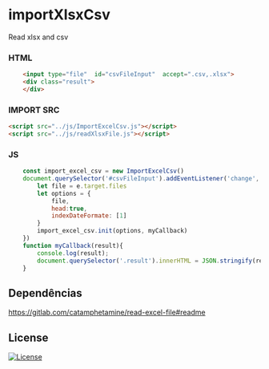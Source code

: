 # importXlsxCsv
Read xlsx and csv

### HTML
```html
    <input type="file"  id="csvFileInput"  accept=".csv,.xlsx">
    <div class="result">
    </div>
```

### IMPORT SRC
```html
<script src="../js/ImportExcelCsv.js"></script>
<script src="../js/readXlsxFile.js"></script>
```

### JS
```js
    const import_excel_csv = new ImportExcelCsv()
    document.querySelector('#csvFileInput').addEventListener('change', (e)=>{
        let file = e.target.files
        let options = {
            file,
            head:true,
            indexDateFormate: [1]
        }
        import_excel_csv.init(options, myCallback)
    })
    function myCallback(result){
        console.log(result);
        document.querySelector('.result').innerHTML = JSON.stringify(result)
    }
```
## Dependências

https://gitlab.com/catamphetamine/read-excel-file#readme

## License
<a href="#"><img src="https://img.shields.io/badge/License-MIT-yellow.svg" alt="License"></a>